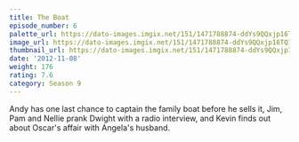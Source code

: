 ```yaml
---
title: The Boat
episode_number: 6
palette_url: https://dato-images.imgix.net/151/1471788874-ddYs9QQxjp16TQ1mTZ0a1LQiWgv.jpg?ixlib=rb-1.1.0&ch=DPR%2CWidth&auto=enhance&palette=json
image_url: https://dato-images.imgix.net/151/1471788874-ddYs9QQxjp16TQ1mTZ0a1LQiWgv.jpg?ixlib=rb-1.1.0&ch=DPR%2CWidth&auto=compress%2Cformat&w=500
thumbnail_url: https://dato-images.imgix.net/151/1471788874-ddYs9QQxjp16TQ1mTZ0a1LQiWgv.jpg?ixlib=rb-1.1.0&ch=DPR%2CWidth&auto=enhance&w=500&h=280&fit=crop&fm=jpg
date: '2012-11-08'
weight: 176
rating: 7.6
category: Season 9
---
```


Andy has one last chance to captain the family boat before he sells it, Jim, Pam and Nellie prank Dwight with a radio interview, and Kevin finds out about Oscar's affair with Angela's husband.